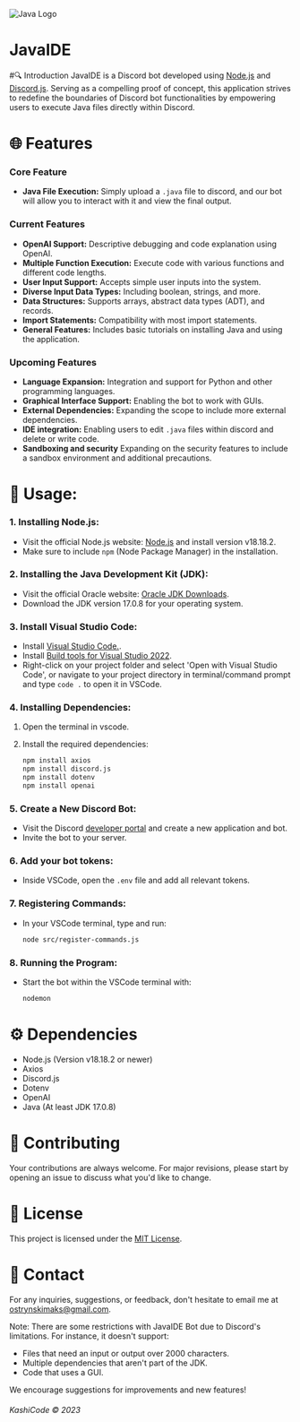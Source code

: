 ![Java Logo](https://i.imgur.com/D1Qwyww.png)

# JavaIDE

#🔍 Introduction
JavaIDE is a Discord bot developed using [Node.js](https://nodejs.org/) and [Discord.js](https://discord.js.org/). Serving as a compelling proof of concept, this application strives to redefine the boundaries of Discord bot functionalities by empowering users to execute Java files directly within Discord.

# 🌐 Features

### Core Feature
- **Java File Execution:** Simply upload a `.java` file to discord, and our bot will allow you to interact with it and view the final output.

  

### Current Features
- **OpenAI Support:** Descriptive debugging and code explanation using OpenAI.
- **Multiple Function Execution:** Execute code with various functions and different code lengths.
- **User Input Support:** Accepts simple user inputs into the system.
- **Diverse Input Data Types:** Including boolean, strings, and more.
- **Data Structures:** Supports arrays, abstract data types (ADT), and records.
- **Import Statements:** Compatibility with most import statements.
- **General Features:** Includes basic tutorials on installing Java and using the application.

### Upcoming Features
- **Language Expansion:** Integration and support for Python and other programming languages.
- **Graphical Interface Support:** Enabling the bot to work with GUIs.
- **External Dependencies:** Expanding the scope to include more external dependencies.
- **IDE integration:** Enabling users to edit `.java` files within discord and delete or write code.
- **Sandboxing and security** Expanding on the security features to include a sandbox environment and additional precautions. 

# 📌 Usage:

### 1. Installing Node.js:

- Visit the official Node.js website: [Node.js](https://nodejs.org/) and install version v18.18.2.
-  Make sure to include `npm` (Node Package Manager) in the installation.

### 2. Installing the Java Development Kit (JDK):

- Visit the official Oracle website: [Oracle JDK Downloads](https://www.oracle.com/java/technologies/javase-jdk15-downloads.html).
- Download the JDK version 17.0.8 for your operating system.

### 3. Install Visual Studio Code:
- Install [Visual Studio Code.](https://code.visualstudio.com/).
- Install [Build tools for Visual Studio 2022](https://visualstudio.microsoft.com/downloads/?q=build+tools).
- Right-click on your project folder and select 'Open with Visual Studio Code', or navigate to your project directory in terminal/command prompt and type `code .` to open it in VSCode.

### 4. Installing Dependencies:

1. Open the terminal in vscode.
3. Install the required dependencies:

   ```bash
   npm install axios
   npm install discord.js
   npm install dotenv
   npm install openai
   ```

### 5. Create a New Discord Bot:
- Visit the Discord [developer portal](https://discord.com/developers/applications) and create a new application and bot.
- Invite the bot to your server.


### 6. Add your bot tokens:

- Inside VSCode, open the `.env` file and add all relevant tokens.

### 7. Registering Commands:

- In your VSCode terminal, type and run:
     ```bash
     node src/register-commands.js
     ```

### 8. Running the Program:

- Start the bot within the VSCode terminal with:
     ```bash
     nodemon
     ```

# ⚙ Dependencies
- Node.js (Version v18.18.2 or newer)
- Axios
- Discord.js
- Dotenv
- OpenAI
- Java (At least JDK 17.0.8)

# 📝 Contributing
Your contributions are always welcome. For major revisions, please start by opening an issue to discuss what you'd like to change.

# 📜 License
This project is licensed under the [MIT License](https://opensource.org/licenses/MIT).

# 💼 Contact
For any inquiries, suggestions, or feedback, don't hesitate to email me at [ostrynskimaks@gmail.com](mailto:ostrynskimaks@gmail.com).

Note: There are some restrictions with JavaIDE Bot due to Discord's limitations. For instance, it doesn't support:
- Files that need an input or output over 2000 characters.
- Multiple dependencies that aren't part of the JDK.
- Code that uses a GUI.

We encourage suggestions for improvements and new features!

###### KashiCode © 2023








